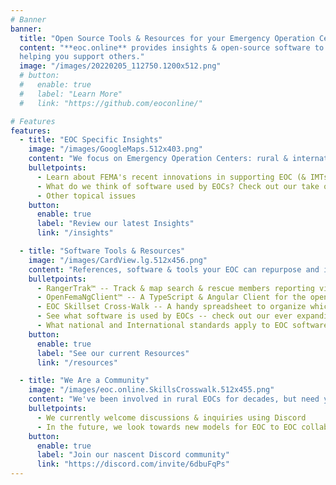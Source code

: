 ```yaml
---
# Banner
banner:
  title: "Open Source Tools & Resources for your Emergency Operation Center"
  content: "**eoc.online** provides insights & open-source software to support rural & international EOCs -- <br>
  helping you support others."
  image: "/images/20220205_112750.1200x512.png"
  # button:
  #   enable: true
  #   label: "Learn More"
  #   link: "https://github.com/eoconline/"

# Features
features:
  - title: "EOC Specific Insights"
    image: "/images/GoogleMaps.512x403.png"
    content: "We focus on Emergency Operation Centers: rural & international with few dedicated staff"
    bulletpoints:
      - Learn about FEMA's recent innovations in supporting EOC (& IMTs) over the past decade
      - What do we think of software used by EOCs? Check out our take on them.
      - Other topical issues 
    button:
      enable: true
      label: "Review our latest Insights"
      link: "/insights"

  - title: "Software Tools & Resources"
    image: "/images/CardView.lg.512x456.png"
    content: "References, software & tools your EOC can repurpose and integrate to stay current & save time."
    bulletpoints:
      - RangerTrak™ -- Track & map search & rescue members reporting via radio, without reliable cell or internet access
      - OpenFemaNgClient™ -- A TypeScript & Angular Client for the openFEMA datasets/APIs
      - EOC Skillset Cross-Walk -- A handy spreadsheet to organize which skills apply to your various EOC positions
      - See what software is used by EOCs -- check out our ever expanding listing!
      - What national and International standards apply to EOC software -- and does that impact your EOC?
    button:
      enable: true
      label: "See our current Resources"
      link: "/resources"

  - title: "We Are a Community"
    image: "/images/eoc.online.SkillsCrosswalk.512x455.png"
    content: "We've been involved in rural EOCs for decades, but need your input and suggestions to grow in areas that will help you. Our insights change frequently and are a reaction to current events."
    bulletpoints:
      - We currently welcome discussions & inquiries using Discord
      - In the future, we look towards new models for EOC to EOC collaboration and discussion!
    button:
      enable: true
      label: "Join our nascent Discord community"
      link: "https://discord.com/invite/6dbuFqPs"
---
```

